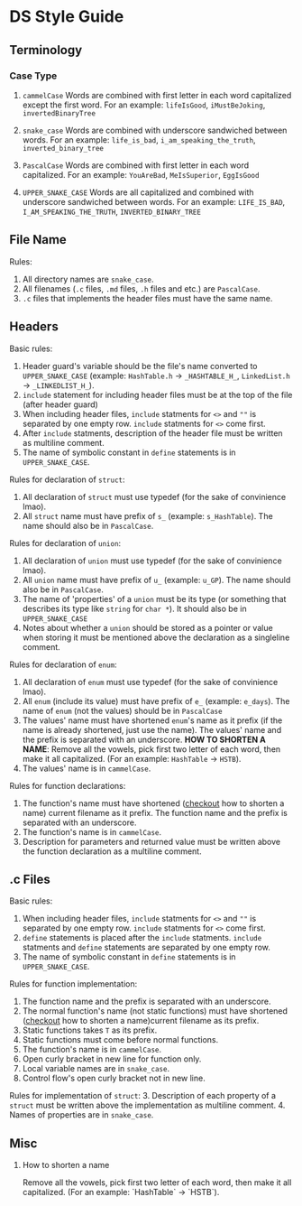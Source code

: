 # DS Style Guide

## Terminology
### Case Type
1. `cammelCase`
Words are combined with first letter in each word capitalized except the first word. 
For an example: `lifeIsGood`, `iMustBeJoking`, `invertedBinaryTree`

2. `snake_case`
Words are combined with underscore sandwiched between words. 
For an example: `life_is_bad`, `i_am_speaking_the_truth`, `inverted_binary_tree`

3. `PascalCase`
Words are combined with first letter in each word capitalized. 
For an example: `YouAreBad`, `MeIsSuperior`, `EggIsGood`

4. `UPPER_SNAKE_CASE`
Words are all capitalized and combined with underscore sandwiched between words.
For an example: `LIFE_IS_BAD`, `I_AM_SPEAKING_THE_TRUTH`, `INVERTED_BINARY_TREE`

## File Name
Rules:
1. All directory names are `snake_case`. 
2. All filenames (`.c` files, `.md` files, `.h` files and etc.) are `PascalCase`. 
3. `.c` files that implements the header files must have the same name. 

## Headers
Basic rules:
1. Header guard's variable should be the file's name converted to `UPPER_SNAKE_CASE` (example: `HashTable.h` -> `_HASHTABLE_H_`, `LinkedList.h` -> `_LINKEDLIST_H_`). 
2. `include` statement for including header files must be at the top of the file (after header guard)
3. When including header files, `include` statments for `<>` and `""` is separated by one empty row. `include` statments for `<>` come first. 
4. After `include` statments, description of the header file must be written as multiline comment. 
5. The name of symbolic constant in `define` statements is in `UPPER_SNAKE_CASE`. 

Rules for declaration of `struct`:
1. All declaration of `struct` must use typedef (for the sake of convinience lmao).
2. All `struct` name must have prefix of `s_` (example: `s_HashTable`). The name should also be in `PascalCase`. 

Rules for declaration of `union`:
1. All declaration of `union` must use typedef (for the sake of convinience lmao).
2. All `union` name must have prefix of `u_` (example: `u_GP`). The name should also be in `PascalCase`. 
3. The name of 'properties' of a `union` must be its type (or something that describes its type like `string` for `char *`). It should also be in `UPPER_SNAKE_CASE`
4. Notes about whether a `union` should be stored as a pointer or value when storing it must be mentioned above the declaration as a singleline comment. 

Rules for declaration of `enum`:
1. All declaration of `enum` must use typedef (for the sake of convinience lmao).
2. All `enum` (include its value) must have prefix of `e_` (example: `e_days`). The name of `enum` (not the values) should be in `PascalCase`
3. The values' name must have shortened `enum`'s name as it prefix (if the name is already shortened, just use the name). The values' name and the prefix is separated with an underscore. 
**HOW TO SHORTEN A NAME**: Remove all the vowels, pick first two letter of each word, then make it all capitalized. (For an example: `HashTable` -> `HSTB`). 
4. The values' name is in `cammelCase`.

Rules for function declarations:
1. The function's name must have shortened ([checkout](#shorten-a-name) how to shorten a name) current filename as it prefix. The function name and the prefix is separated with an underscore. 
2. The function's name is in `cammelCase`. 
3. Description for parameters and returned value must be written above the function declaration as a multiline comment. 

## .c Files
Basic rules:
1. When including header files, `include` statments for `<>` and `""` is separated by one empty row. `include` statments for `<>` come first. 
2. `define` statements is placed after the `include` statments. `include` statments and `define` statements are separated by one empty row. 
3. The name of symbolic constant in `define` statements is in `UPPER_SNAKE_CASE`. 

Rules for function implementation:
1. The function name and the prefix is separated with an underscore. 
2. The normal function's name (not static functions) must have shortened ([checkout](#shorten-a-name) how to shorten a name)current filename as its prefix.
3. Static functions takes `T` as its prefix. 
4. Static functions must come before normal functions. 
5. The function's name is in `cammelCase`. 
6. Open curly bracket in new line for function only.
7. Local variable names are in `snake_case`. 
8. Control flow's open curly bracket not in new line. 

Rules for implementation of `struct`:
3. Description of each property of a `struct` must be written above the implementation as multiline comment. 
4. Names of properties are in `snake_case`. 

## Misc
1. <p id="shorten-a-name">How to shorten a name</p> 
    Remove all the vowels, pick first two letter of each word, then make it all capitalized. (For an example: `HashTable` -> `HSTB`). 

